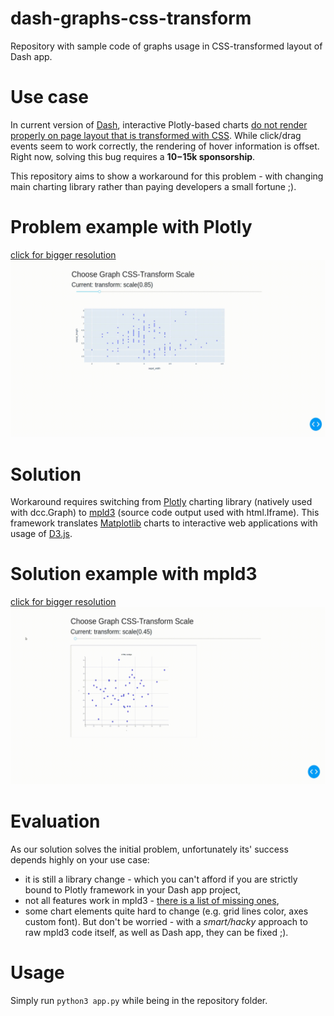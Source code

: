 # dash-graphs-css-transform
Repository with sample code of graphs usage in CSS-transformed layout of Dash app.

# Use case
In current version of [Dash](https://github.com/plotly/dash), interactive Plotly-based charts [do not render properly on page layout that is transformed with CSS](https://github.com/plotly/plotly.js/issues/888). 
While click/drag events seem to work correctly, the rendering of hover information is offset. Right now, solving this bug requires a **$10-$15k sponsorship**.

This repository aims to show a workaround for this problem - with changing main charting library rather than paying developers a small fortune ;).

# Problem example with Plotly
[click for bigger resolution](https://raw.githubusercontent.com/azawalich/dash-graphs-css-transform/main/plotly.gif)
![](plotly.gif)

# Solution
Workaround requires switching from [Plotly](https://github.com/plotly/plotly.py) charting library (natively used with dcc.Graph) to [mpld3](https://mpld3.github.io/index.html) (source code output used with html.Iframe). This framework translates [Matplotlib](http://www.matplotlib.org/) charts to interactive web applications with usage of [D3.js](http://d3js.org/).

# Solution example with mpld3
[click for bigger resolution](https://raw.githubusercontent.com/azawalich/dash-graphs-css-transform/main/mpld3.gif)
![](mpld3.gif)

# Evaluation
As our solution solves the initial problem, unfortunately its' success depends highly on your use case:
* it is still a library change - which you can't afford if you are strictly bound to Plotly framework in your Dash app project,
* not all features work in mpld3 - [there is a list of missing ones](https://github.com/mpld3/mpld3/wiki),
* some chart elements quite hard to change (e.g. grid lines color, axes custom font). But don't be worried - with a *smart/hacky* approach to raw mpld3 code itself, as well as Dash app, they can be fixed ;).

# Usage
Simply run `python3 app.py` while being in the repository folder.